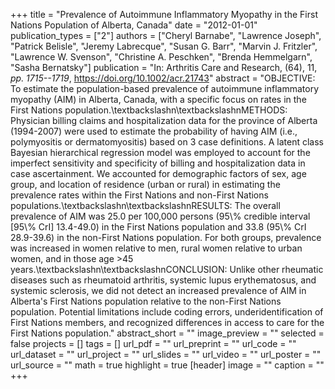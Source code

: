 +++
title = "Prevalence of Autoimmune Inflammatory Myopathy in the First Nations Population of Alberta, Canada"
date = "2012-01-01"
publication_types = ["2"]
authors = ["Cheryl Barnabe", "Lawrence Joseph", "Patrick Belisle", "Jeremy Labrecque", "Susan G. Barr", "Marvin J. Fritzler", "Lawrence W. Svenson", "Christine A. Peschken", "Brenda Hemmelgarn", "Sasha Bernatsky"]
publication = "In: Arthritis Care and Research, (64), 11, _pp. 1715--1719_, https://doi.org/10.1002/acr.21743"
abstract = "OBJECTIVE: To estimate the population-based prevalence of autoimmune inflammatory myopathy (AIM) in Alberta, Canada, with a specific focus on rates in the First Nations population.\\textbackslashn\\textbackslashnMETHODS: Physician billing claims and hospitalization data for the province of Alberta (1994-2007) were used to estimate the probability of having AIM (i.e., polymyositis or dermatomyositis) based on 3 case definitions. A latent class Bayesian hierarchical regression model was employed to account for the imperfect sensitivity and specificity of billing and hospitalization data in case ascertainment. We accounted for demographic factors of sex, age group, and location of residence (urban or rural) in estimating the prevalence rates within the First Nations and non-First Nations populations.\\textbackslashn\\textbackslashnRESULTS: The overall prevalence of AIM was 25.0 per 100,000 persons (95\\% credible interval [95\\% CrI] 13.4-49.0) in the First Nations population and 33.8 (95\\% CrI 28.9-39.6) in the non-First Nations population. For both groups, prevalence was increased in women relative to men, rural women relative to urban women, and in those age $>$45 years.\\textbackslashn\\textbackslashnCONCLUSION: Unlike other rheumatic diseases such as rheumatoid arthritis, systemic lupus erythematosus, and systemic sclerosis, we did not detect an increased prevalence of AIM in Alberta's First Nations population relative to the non-First Nations population. Potential limitations include coding errors, underidentification of First Nations members, and recognized differences in access to care for the First Nations population."
abstract_short = ""
image_preview = ""
selected = false
projects = []
tags = []
url_pdf = ""
url_preprint = ""
url_code = ""
url_dataset = ""
url_project = ""
url_slides = ""
url_video = ""
url_poster = ""
url_source = ""
math = true
highlight = true
[header]
image = ""
caption = ""
+++
